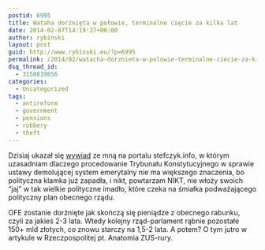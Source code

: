 ```yaml
---
postid: 6995
title: Wataha dorżnięta w połowie, terminalne cięcie za kilka lat
date: 2014-02-07T14:19:27+00:00
author: rybinski
layout: post
guid: http://www.rybinski.eu/?p=6995
permalink: /2014/02/watacha-dorznieta-w-polowie-terminalne-ciecie-za-kilka-lat/
dsq_thread_id:
  - 3150819856
categories:
  - Uncategorized
tags:
  - antireform
  - government
  - pensions
  - robbery
  - theft
---
```

Dzisiaj ukazał się [wywiad](http://www.stefczyk.info/publicystyka/opinie/prof-rybinski-skoku-na-ofe-juz-nie-cofniemy,9793567304) ze mną na portalu stefczyk.info, w którym uzasadniam dlaczego procedowanie Trybunału Konstytucyjnego w sprawie ustawy demolującej system emerytalny nie ma większego znaczenia, bo polityczna klamka już zapadła, i nikt, powtarzam NIKT, nie włoży swoich “jaj” w tak wielkie polityczne imadło, które czeka na śmiałka podważającego polityczny plan obecnego rządu.

OFE zostanie dorżnięte jak skończą się pieniądze z obecnego rabunku, czyli za jakieś 2-3 lata. Wtedy kolejny rząd-parlament rąbnie pozostałe 150+ mld złotych, co znowu starczy na 1,5-2 lata. A potem? O tym jutro w artykule w Rzeczpospolitej pt. Anatomia ZUS-rury.
